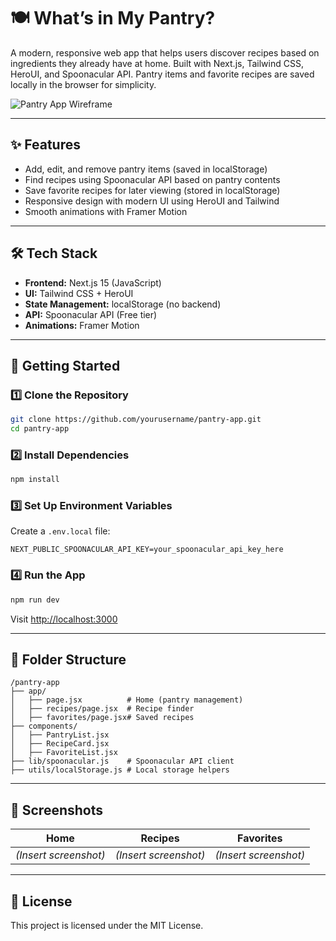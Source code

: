 # 🍽️ What’s in My Pantry?

A modern, responsive web app that helps users discover recipes based on ingredients they already have at home. Built with Next.js, Tailwind CSS, HeroUI, and Spoonacular API. Pantry items and favorite recipes are saved locally in the browser for simplicity.

![Pantry App Wireframe](A_wireframe_wireframe_mockup_depicts_a_recipe-find.png)

---

## ✨ Features
- Add, edit, and remove pantry items (saved in localStorage)
- Find recipes using Spoonacular API based on pantry contents
- Save favorite recipes for later viewing (stored in localStorage)
- Responsive design with modern UI using HeroUI and Tailwind
- Smooth animations with Framer Motion

---

## 🛠️ Tech Stack
- **Frontend:** Next.js 15 (JavaScript)
- **UI:** Tailwind CSS + HeroUI
- **State Management:** localStorage (no backend)
- **API:** Spoonacular API (Free tier)
- **Animations:** Framer Motion

---

## 🚀 Getting Started

### 1️⃣ Clone the Repository
```bash
git clone https://github.com/yourusername/pantry-app.git
cd pantry-app
```

### 2️⃣ Install Dependencies
```bash
npm install
```

### 3️⃣ Set Up Environment Variables
Create a `.env.local` file:
```
NEXT_PUBLIC_SPOONACULAR_API_KEY=your_spoonacular_api_key_here
```

### 4️⃣ Run the App
```bash
npm run dev
```

Visit [http://localhost:3000](http://localhost:3000)

---

## 📂 Folder Structure
```
/pantry-app
├── app/
│   ├── page.jsx          # Home (pantry management)
│   ├── recipes/page.jsx  # Recipe finder
│   ├── favorites/page.jsx# Saved recipes
├── components/
│   ├── PantryList.jsx
│   ├── RecipeCard.jsx
│   ├── FavoriteList.jsx
├── lib/spoonacular.js    # Spoonacular API client
├── utils/localStorage.js # Local storage helpers
```

---

## 📸 Screenshots
| Home                   | Recipes               | Favorites            |
|------------------------|-----------------------|----------------------|
| *(Insert screenshot)*  | *(Insert screenshot)* | *(Insert screenshot)*|

---

## 📜 License
This project is licensed under the MIT License.
